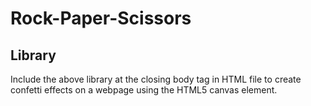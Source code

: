 # Rock-Paper-Scissors<br>
<h2>Library</h2>
<p><script src="https://cdn.jsdelivr.net/npm/canvas-confetti@1.9.2/dist/confetti.browser.min.js"></script></p>
Include the above library at the closing body tag in HTML file to create confetti effects on a webpage using the HTML5 canvas element.